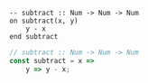 ```applescript
-- subtract :: Num -> Num -> Num
on subtract(x, y)
    y - x
end subtract
```


```javascript
// subtract :: Num -> Num -> Num
const subtract = x =>
    y => y - x;
```